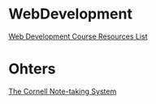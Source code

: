 # WebDevelopment
[Web Development Course Resources List](https://www.appbrewery.co/p/web-development-course-resources/)

# Ohters
[The Cornell Note-taking System](http://lsc.cornell.edu/study-skills/cornell-note-taking-system/)
